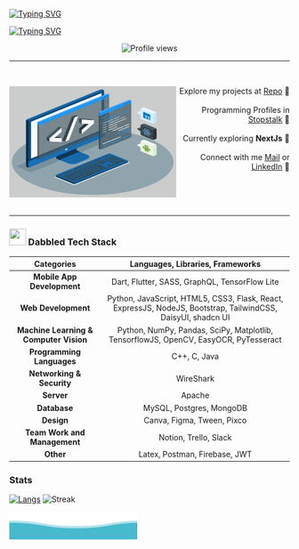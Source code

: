 [![Typing SVG](https://readme-typing-svg.demolab.com?font=Fira+Code&weight=800&size=38&duration=1&pause=1&color=03AED2&center=true&repeat=false&width=1000&lines=SAMIHA+AKTER)](https://git.io/typing-svg)

[![Typing SVG](https://readme-typing-svg.demolab.com?font=Lexend&weight=800&duration=2500&pause=50&color=03AED2&center=true&width=1000&lines=Undergrad+CS+Student;Competitive+Programmer;Web+Developer;+Flutter+Developer)](https://git.io/typing-svg)

<div align="center" >
    <img  height="25px" src="https://komarev.com/ghpvc/?username=samiha-akter&label=STALKERS&style=for-the-badge+flat&color=03AED2&abbreviated=true" alt="Profile views">
</div>

---

<br/>
<div width="100%" align="center">
  <div align="left"><img align="left" width="300" height="200" src="./techstack.gif">   
  </div>
  <div align="right">
   <p>Explore my projects at <a href="https://github.com/samiha-akter?tab=repositories">Repo</a> 📍<br/><br/>Programming Profiles in <a href="https://www.stopstalk.com/user/profile/samiha_akter">Stopstalk</a> 📍<br/><br/>Currently exploring <strong>NextJs</strong> 📍<br/><br/>Connect with me <a href="mailto:samihaaktter@gmail.com">Mail</a> or <a href="https://www.linkedin.com/in/aktersamiha">LinkedIn</a> 📍</p><br/><br/>
  </div>
</div>
<br/>

---

### <img src = "https://media2.giphy.com/media/QssGEmpkyEOhBCb7e1/giphy.gif?cid=ecf05e47a0n3gi1bfqntqmob8g9aid1oyj2wr3ds3mg700bl&rid=giphy.gif" width="30px" height="30px"> Dabbled Tech Stack


| Categories | Languages, Libraries, Frameworks |
| :---: | :---: |
| **Mobile App Development**        | Dart, Flutter, SASS, GraphQL, TensorFlow Lite                                                                  |
| **Web Development**               | Python, JavaScript, HTML5, CSS3, Flask, React, ExpressJS, NodeJS, Bootstrap, TailwindCSS, DaisyUI, shadcn UI   |
| **Machine Learning & Computer Vision** | Python, NumPy, Pandas, SciPy, Matplotlib, TensorflowJS, OpenCV, EasyOCR, PyTesseract                            |
| **Programming Languages**         | C++, C, Java                                                                                                   |
| **Networking & Security**         | WireShark                                                                                                       |
| **Server**                        | Apache                                                                                                          |
| **Database**                      | MySQL, Postgres, MongoDB                                                                                       |
| **Design**                        | Canva, Figma, Tween, Pixco                                                                                     |
| **Team Work and Management**      | Notion, Trello, Slack                                                                                          |
| **Other**                         | Latex, Postman, Firebase, JWT


### Stats

[![Langs](https://github-readme-stats.vercel.app/api/top-langs/?username=samiha-akter&theme=react)](https://github.com/samiha-akter/samiha-akter/blob/main/README.md)
![Streak](https://github-readme-streak-stats.herokuapp.com?user=samiha-akter&theme=black-ice&ring=166B81)

![Waves](./wave.svg)
